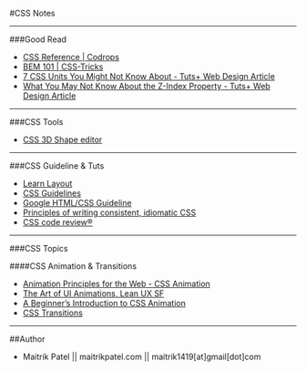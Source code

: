 #CSS Notes

---

###Good Read

- [CSS Reference | Codrops](http://tympanus.net/codrops/css_reference/)
- [BEM 101 | CSS-Tricks](https://css-tricks.com/bem-101/)
- [7 CSS Units You Might Not Know About - Tuts+ Web Design Article](https://webdesign.tutsplus.com/articles/7-css-units-you-might-not-know-about--cms-22573)
- [What You May Not Know About the Z-Index Property - Tuts+ Web Design Article](http://webdesign.tutsplus.com/articles/what-you-may-not-know-about-the-z-index-property--webdesign-16892)

---

###CSS Tools

- [CSS 3D Shape editor](http://tridiv.com/)

---

###CSS Guideline & Tuts

- [Learn Layout](http://learnlayout.com)
- [CSS Guidelines](http://cssguidelin.es) 
- [Google HTML/CSS Guideline](http://google-styleguide.googlecode.com/svn/trunk/htmlcssguide.xml)
- [Principles of writing consistent, idiomatic CSS](https://github.com/necolas/idiomatic-css)
- [CSS code review®](https://css-tricks.com/what-a-css-code-review-might-look-like/?ref=webdesignernews.com)

---

###CSS Topics

####CSS Animation & Transitions

- [Animation Principles for the Web - CSS Animation](https://cssanimation.rocks/)
- [The Art of UI Animations, Lean UX SF](http://markgeyer.com/pres/the-art-of-ui-animations/#/)
- [A Beginner’s Introduction to CSS Animation](https://webdesign.tutsplus.com/tutorials/a-beginners-introduction-to-css-animation--cms-21068)
- [CSS Transitions](http://css3.bradshawenterprises.com/transitions/)

---

##Author

- Maitrik Patel || maitrikpatel.com || maitrik1419[at]gmail[dot]com
